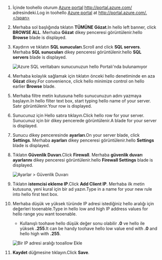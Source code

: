 
<!--
includes/sql-database-include-ip-address-22-v12portal.md

Latest Freshness check:  2016-03-21 , daleche.

As of circa 2015-09-04, hello following topics might include this include:
articles/sql-database/sql-database-configure-firewall-settings.md
articles/sql-database/sql-database-connect-query.md


## Server-level firewall rules

### Add a server-level firewall rule through hello new Azure portal
-->


1. <span data-ttu-id="9fff9-101">İçinde toohello oturum [Azure portal](https://portal.azure.com/) http://portal.azure.com/ adresindeki.</span><span class="sxs-lookup"><span data-stu-id="9fff9-101">Log in toohello [Azure portal](https://portal.azure.com/) at http://portal.azure.com/.</span></span>
2. <span data-ttu-id="9fff9-102">Merhaba sol başlığında tıklatın **TÜMÜNE Gözat**.</span><span class="sxs-lookup"><span data-stu-id="9fff9-102">In hello left banner, click **BROWSE ALL**.</span></span> <span data-ttu-id="9fff9-103">Merhaba **Gözat** dikey penceresi görüntülenir.</span><span class="sxs-lookup"><span data-stu-id="9fff9-103">hello **Browse** blade is displayed.</span></span>
3. <span data-ttu-id="9fff9-104">Kaydırın ve tıklatın **SQL sunucuları**.</span><span class="sxs-lookup"><span data-stu-id="9fff9-104">Scroll and click **SQL servers**.</span></span> <span data-ttu-id="9fff9-105">Merhaba **SQL sunucuları** dikey penceresi görüntülenir.</span><span class="sxs-lookup"><span data-stu-id="9fff9-105">hello **SQL servers** blade is displayed.</span></span>
   
    ![Azure SQL veritabanı sunucunuzun hello Portalı'nda bulunamıyor][b21-FindServerInPortal]
4. <span data-ttu-id="9fff9-107">Merhaba kolaylık sağlamak için tıklatın önceki hello denetiminde en aza **Gözat** dikey.</span><span class="sxs-lookup"><span data-stu-id="9fff9-107">For convenience, click hello minimize control on hello earlier **Browse** blade.</span></span>
5. <span data-ttu-id="9fff9-108">Merhaba filtre metin kutusuna hello sunucunuzun adını yazmaya başlayın.</span><span class="sxs-lookup"><span data-stu-id="9fff9-108">In hello filter text box, start typing hello name of your server.</span></span> <span data-ttu-id="9fff9-109">Satır görüntülenir.</span><span class="sxs-lookup"><span data-stu-id="9fff9-109">Your row is displayed.</span></span>
6. <span data-ttu-id="9fff9-110">Sunucunuz için Hello satıra tıklayın.</span><span class="sxs-lookup"><span data-stu-id="9fff9-110">Click hello row for your server.</span></span> <span data-ttu-id="9fff9-111">Sunucunuz için bir dikey pencerede görüntülenir.</span><span class="sxs-lookup"><span data-stu-id="9fff9-111">A blade for your server is displayed.</span></span>
7. <span data-ttu-id="9fff9-112">Sunucu dikey penceresinde **ayarları**.</span><span class="sxs-lookup"><span data-stu-id="9fff9-112">On your server blade, click **Settings**.</span></span> <span data-ttu-id="9fff9-113">Merhaba **ayarları** dikey penceresi görüntülenir.</span><span class="sxs-lookup"><span data-stu-id="9fff9-113">hello **Settings** blade is displayed.</span></span>
8. <span data-ttu-id="9fff9-114">Tıklatın **Güvenlik Duvarı**.</span><span class="sxs-lookup"><span data-stu-id="9fff9-114">Click **Firewall**.</span></span> <span data-ttu-id="9fff9-115">Merhaba **güvenlik duvarı ayarlarını** dikey penceresi görüntülenir.</span><span class="sxs-lookup"><span data-stu-id="9fff9-115">hello **Firewall Settings** blade is displayed.</span></span>
   
    ![Ayarlar > Güvenlik Duvarı][b31-SettingsFirewallNavig]
9. <span data-ttu-id="9fff9-117">Tıklatın **istemcisi ekleme IP**.</span><span class="sxs-lookup"><span data-stu-id="9fff9-117">Click **Add Client IP**.</span></span> <span data-ttu-id="9fff9-118">Merhaba ilk metin kutusuna, yeni kural için bir ad yazın.</span><span class="sxs-lookup"><span data-stu-id="9fff9-118">Type in a name for your new rule into hello first text box.</span></span>
10. <span data-ttu-id="9fff9-119">Merhaba düşük ve yüksek türünde IP adresi istediğiniz hello aralığı için değerleri tooenable.</span><span class="sxs-lookup"><span data-stu-id="9fff9-119">Type in hello low and high IP address values for hello range you want tooenable.</span></span>
    
    * <span data-ttu-id="9fff9-120">Kullanışlı toohave hello düşük değer sonu olabilir **.0** ve hello ile yüksek **.255**.</span><span class="sxs-lookup"><span data-stu-id="9fff9-120">It can be handy toohave hello low value end with **.0** and hello high with **.255**.</span></span>
    
    ![Bir IP adresi aralığı tooallow Ekle][b41-AddRange]
11. <span data-ttu-id="9fff9-122">**Kaydet** düğmesine tıklayın.</span><span class="sxs-lookup"><span data-stu-id="9fff9-122">Click **Save**.</span></span>

<!-- Image references. -->

[b21-FindServerInPortal]: ./media/sql-database-include-ip-address-22-v12portal/firewall-ip-b21-v12portal-findsvr.png

[b31-SettingsFirewallNavig]: ./media/sql-database-include-ip-address-22-v12portal/firewall-ip-b31-v12portal-settingsfirewall.png

[b41-AddRange]: ./media/sql-database-include-ip-address-22-v12portal/firewall-ip-b41-v12portal-addrange.png



<!--
These includes/ files are a sequenced set, but you can pick and choose:

includes/sql-database-include-ip-address-22-v12portal.md
? includes/sql-database-include-ip-address-*.md
-->
